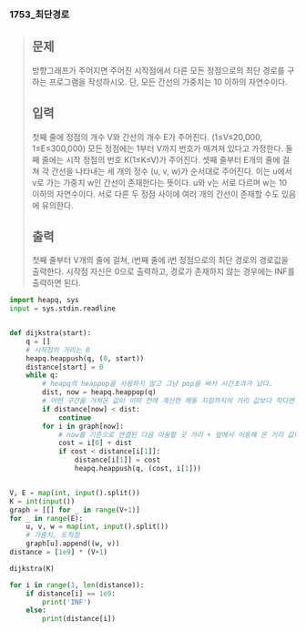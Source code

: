 ### 1753_최단경로

> ## 문제
>
> 방향그래프가 주어지면 주어진 시작점에서 다른 모든 정점으로의 최단 경로를 구하는 프로그램을 작성하시오. 단, 모든 간선의 가중치는 10 이하의 자연수이다.
>
> ## 입력
>
> 첫째 줄에 정점의 개수 V와 간선의 개수 E가 주어진다. (1≤V≤20,000, 1≤E≤300,000) 모든 정점에는 1부터 V까지 번호가 매겨져 있다고 가정한다. 둘째 줄에는 시작 정점의 번호 K(1≤K≤V)가 주어진다. 셋째 줄부터 E개의 줄에 걸쳐 각 간선을 나타내는 세 개의 정수 (u, v, w)가 순서대로 주어진다. 이는 u에서 v로 가는 가중치 w인 간선이 존재한다는 뜻이다. u와 v는 서로 다르며 w는 10 이하의 자연수이다. 서로 다른 두 정점 사이에 여러 개의 간선이 존재할 수도 있음에 유의한다.
>
> ## 출력
>
> 첫째 줄부터 V개의 줄에 걸쳐, i번째 줄에 i번 정점으로의 최단 경로의 경로값을 출력한다. 시작점 자신은 0으로 출력하고, 경로가 존재하지 않는 경우에는 INF를 출력하면 된다.



```python
import heapq, sys
input = sys.stdin.readline


def dijkstra(start):
    q = []
    # 시작점의 거리는 0
    heapq.heappush(q, (0, start))
    distance[start] = 0
    while q:
        # heapq의 heappop을 사용하지 않고 그냥 pop을 써서 시간초과가 났다.
        dist, now = heapq.heappop(q)
        # 어떤 구간을 거쳐온 값이 이미 전에 계산한 해동 지점까지의 거리 값보다 작다면
        if distance[now] < dist:
            continue
        for i in graph[now]:
            # now를 기준으로 연결된 다음 이동할 곳 거리 + 앞에서 이동해 온 거리 값이 이미 계산된 다음 이동할 곳의 최소 값보다 작으면 갱신
            cost = i[0] + dist
            if cost < distance[i[1]]:
                distance[i[1]] = cost
                heapq.heappush(q, (cost, i[1]))


V, E = map(int, input().split())
K = int(input())
graph = [[] for _ in range(V+1)]
for _ in range(E):
    u, v, w = map(int, input().split())
    # 가중치, 도착점
    graph[u].append((w, v))
distance = [1e9] * (V+1)

dijkstra(K)

for i in range(1, len(distance)):
    if distance[i] == 1e9:
        print('INF')
    else:
        print(distance[i])
```


